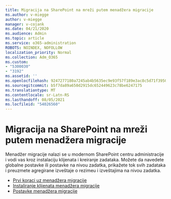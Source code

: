 ```yaml
---
title: Migracija na SharePoint na mreži putem menadžera migracije
ms.author: v-miegge
author: v-miegge
manager: v-cojank
ms.date: 04/21/2020
ms.audience: Admin
ms.topic: article
ms.service: o365-administration
ROBOTS: NOINDEX, NOFOLLOW
localization_priority: Normal
ms.collection: Adm_O365
ms.custom:
- "5300030"
- "3192"
ms.assetid: ''
ms.openlocfilehash: 9247277180a7245ab4b5635ec9e93f57f189e3ac8c5d71f39505616ff4cf0603
ms.sourcegitcommit: b5f7da89a650d2915dc652449623c78be6247175
ms.translationtype: MT
ms.contentlocale: sr-Latn-RS
ms.lasthandoff: 08/05/2021
ms.locfileid: "54026560"
---
```

# <a name="migrating-to-sharepoint-online-via-migration-manager"></a>Migracija na SharePoint na mreži putem menadžera migracije

Menadžer migracije nalazi se u modernom SharePoint centru administracije i vodi vas kroz instalaciju klijenata i kreiranje zadataka. Možete da navedete globalne postavke ili postavke na nivou zadatka, prikažete tok svih zadataka i preuzmete agregirane izveštaje o rezimeu i izveštajima na nivou zadatka.

* [Prvi koraci uz menadžera migracije](https://docs.microsoft.com/sharepointmigration/mm-get-started)
* [Instaliranje klijenata menadžera migracije](https://docs.microsoft.com/sharepointmigration/mm-setup-clients)
* [Postavke menadžera migracije](https://docs.microsoft.com/sharepointmigration/mm-settings)